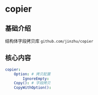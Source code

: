 # copier



## 基础介绍

结构体字段拷贝库
`github.com/jinzhu/copier`


## 核心内容
```yaml
copier:
    Option: # 拷贝配置
        IgnoreEmpty:
    Copy(): # 字段拷贝
    CopyWithOption():
```